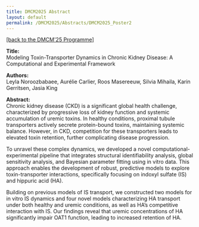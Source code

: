 ```yaml
---
title: DMCM2025 Abstract
layout: default
permalink: /DMCM2025/Abstracts/DMCM2025_Poster2
---
```


[[back to the DMCM'25 Programme]](https://disease-maps.io/DMCM2025/programme/)

**Title:** \
Modeling Toxin-Transporter Dynamics in Chronic Kidney Disease: A Computational and Experimental Framework

**Authors:** \
Leyla	Noroozbabaee, Aurélie	Carlier, Roos	Masereeuw, Silvia	Mihaila, Karin	Gerritsen, Jasia	King

**Abstract:** \
Chronic kidney disease (CKD) is a significant global health challenge, characterized by progressive loss of kidney function and systemic accumulation of uremic toxins. In healthy conditions, proximal tubule transporters actively secrete protein-bound toxins, maintaining systemic balance. However, in CKD, competition for these transporters leads to elevated toxin retention, further complicating disease progression.

To unravel these complex dynamics, we developed a novel computational-experimental pipeline that integrates structural identifiability analysis, global sensitivity analysis, and Bayesian parameter fitting using in vitro data. This approach enables the development of robust, predictive models to explore toxin-transporter interactions, specifically focusing on indoxyl sulfate (IS) and hippuric acid (HA).

Building on previous models of IS transport, we constructed two models for in vitro IS dynamics and four novel models characterizing HA transport under both healthy and uremic conditions, as well as HA’s competitive interaction with IS. Our findings reveal that uremic concentrations of HA significantly impair OAT1 function, leading to increased retention of HA.

